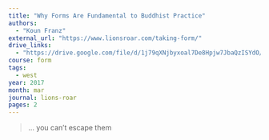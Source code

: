 ```yaml
---
title: "Why Forms Are Fundamental to Buddhist Practice"
authors:
  - "Koun Franz"
external_url: "https://www.lionsroar.com/taking-form/"
drive_links:
  - "https://drive.google.com/file/d/1j79qXNjbyxoal7De8Hpjw7JbaQzISYdO/view?usp=drivesdk"
course: form
tags:
  - west
year: 2017
month: mar
journal: lions-roar
pages: 2
---
```


> … you can’t escape them
